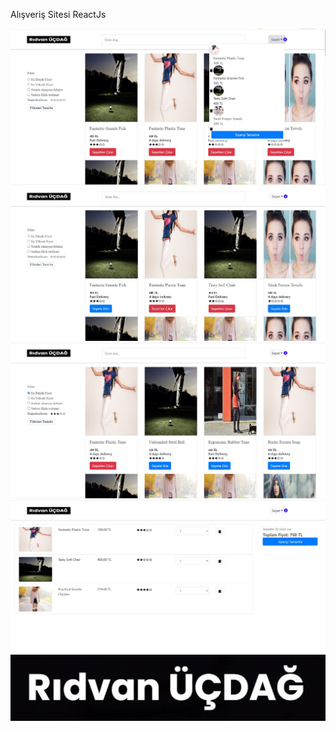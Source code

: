 Alışveriş Sitesi ReactJs



![](src/img/img1.jpg)
![](src/img/img2.jpg)
![](src/img/img3.jpg)
![](src/img/img4.jpg)
![](src/img/ridvanucdag.jpg)
